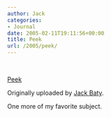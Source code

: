 ```yaml
---
author: Jack
categories:
- Journal
date: 2005-02-11T19:11:56+00:00
title: Peek
url: /2005/peek/
---
```


<div>
  <br /> <a href="http://www.flickr.com/photos/jbaty/4646244/" title="photo sharing"><img src="http://photos4.flickr.com/4646244_3ef47d0d65_m.jpg" alt="" /></a></p> 
  
  <p>
    <a href="http://www.flickr.com/photos/jbaty/4646244/">Peek</a>
  </p>
  
  <p>
    Originally uploaded by <a href="http://www.flickr.com/people/jbaty/">Jack Baty</a>.
  </p>
</div>

One more of my favorite subject.
